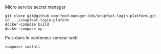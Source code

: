 Micro service secret manager

```
git clone git@github.com:feed-manager-bdx/snapfeat-login-platform.git
cd .../snapfeat-login-plaform
docker-compose build
docker-compose up
```

Puis dans le conteneur serveur web

```
composer install
```



